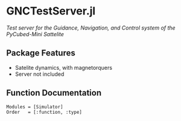 # GNCTestServer.jl
*Test server for the Guidance, Navigation, and Control system of the PyCubed-Mini Sattelite*
## Package Features
- Satelite dynamics, with magnetorquers
- Server not included
## Function Documentation
```@autodocs
Modules = [Simulator]
Order   = [:function, :type]
```